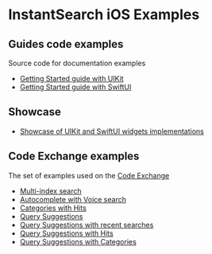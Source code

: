 # InstantSearch iOS Examples

## Guides code examples

Source code for documentation examples

- [Getting Started guide with UIKit](/examples/Guide/GettingStartedUIKitGuide)
- [Getting Started guide with SwiftUI](/examples/Guide/GettingStartedSwiftUIGuide)

## Showcase

- [Showcase of UIKit and SwiftUI widgets implementations](/examples/Showcase) 

## Code Exchange examples

The set of examples used on the [Code Exchange](https://www.algolia.com/developers/code-exchange/)

- [Multi-index search](/examples/MultiIndex)
- [Autocomplete with Voice search](/examples/VoiceSearch)
- [Categories with Hits](/examples/CategoriesHits)
- [Query Suggestions](/examples/QuerySuggestions)
- [Query Suggestions with recent searches](/examples/QuerySuggestionsRecentSearches)
- [Query Suggestions with Hits](/examples/QuerySuggestionsHits)
- [Query Suggestions with Categories](/examples/QuerySuggestionsCategories)
